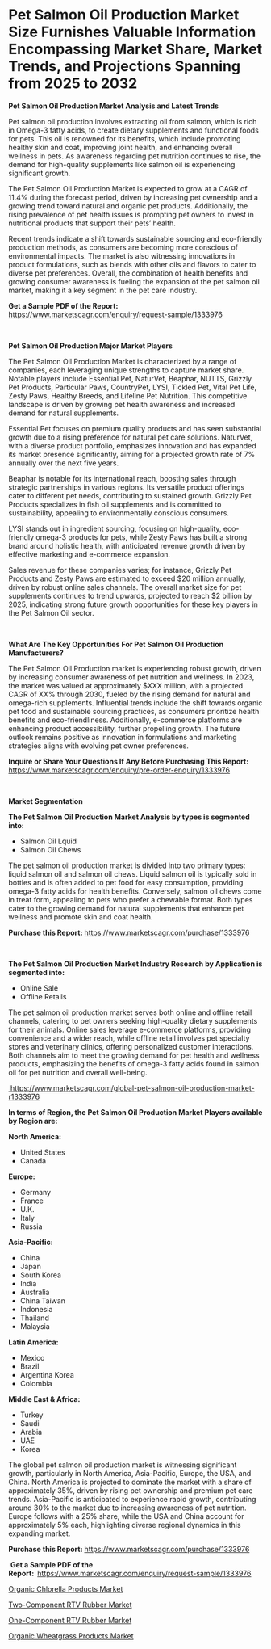 <p><h1>Pet Salmon Oil Production Market Size Furnishes Valuable Information Encompassing Market Share, Market Trends, and Projections Spanning from 2025 to 2032</h1></p><p><strong>Pet Salmon Oil Production Market Analysis and Latest Trends</strong></p>
<p><p>Pet salmon oil production involves extracting oil from salmon, which is rich in Omega-3 fatty acids, to create dietary supplements and functional foods for pets. This oil is renowned for its benefits, which include promoting healthy skin and coat, improving joint health, and enhancing overall wellness in pets. As awareness regarding pet nutrition continues to rise, the demand for high-quality supplements like salmon oil is experiencing significant growth.</p><p>The Pet Salmon Oil Production Market is expected to grow at a CAGR of 11.4% during the forecast period, driven by increasing pet ownership and a growing trend toward natural and organic pet products. Additionally, the rising prevalence of pet health issues is prompting pet owners to invest in nutritional products that support their pets’ health. </p><p>Recent trends indicate a shift towards sustainable sourcing and eco-friendly production methods, as consumers are becoming more conscious of environmental impacts. The market is also witnessing innovations in product formulations, such as blends with other oils and flavors to cater to diverse pet preferences. Overall, the combination of health benefits and growing consumer awareness is fueling the expansion of the pet salmon oil market, making it a key segment in the pet care industry.</p></p>
<p><strong>Get a Sample PDF of the Report:&nbsp;</strong> <a href="https://www.marketscagr.com/enquiry/request-sample/1333976?utm_campaign=1944&utm_medium=2&utm_source=Github&utm_content=ia&utm_term=24032025&utm_id=pet-salmon-oil-production">https://www.marketscagr.com/enquiry/request-sample/1333976</a></p>
<p>&nbsp;</p>
<p><strong>Pet Salmon Oil Production Major Market Players</strong></p>
<p><p>The Pet Salmon Oil Production Market is characterized by a range of companies, each leveraging unique strengths to capture market share. Notable players include Essential Pet, NaturVet, Beaphar, NUTTS, Grizzly Pet Products, Particular Paws, CountryPet, LYSI, Tickled Pet, Vital Pet Life, Zesty Paws, Healthy Breeds, and Lifeline Pet Nutrition. This competitive landscape is driven by growing pet health awareness and increased demand for natural supplements.</p><p>Essential Pet focuses on premium quality products and has seen substantial growth due to a rising preference for natural pet care solutions. NaturVet, with a diverse product portfolio, emphasizes innovation and has expanded its market presence significantly, aiming for a projected growth rate of 7% annually over the next five years.</p><p>Beaphar is notable for its international reach, boosting sales through strategic partnerships in various regions. Its versatile product offerings cater to different pet needs, contributing to sustained growth. Grizzly Pet Products specializes in fish oil supplements and is committed to sustainability, appealing to environmentally conscious consumers.</p><p>LYSI stands out in ingredient sourcing, focusing on high-quality, eco-friendly omega-3 products for pets, while Zesty Paws has built a strong brand around holistic health, with anticipated revenue growth driven by effective marketing and e-commerce expansion.</p><p>Sales revenue for these companies varies; for instance, Grizzly Pet Products and Zesty Paws are estimated to exceed $20 million annually, driven by robust online sales channels. The overall market size for pet supplements continues to trend upwards, projected to reach $2 billion by 2025, indicating strong future growth opportunities for these key players in the Pet Salmon Oil sector.</p></p>
<p>&nbsp;</p>
<p><strong>What Are The Key Opportunities For Pet Salmon Oil Production Manufacturers?</strong></p>
<p><p>The Pet Salmon Oil Production market is experiencing robust growth, driven by increasing consumer awareness of pet nutrition and wellness. In 2023, the market was valued at approximately $XXX million, with a projected CAGR of XX% through 2030, fueled by the rising demand for natural and omega-rich supplements. Influential trends include the shift towards organic pet food and sustainable sourcing practices, as consumers prioritize health benefits and eco-friendliness. Additionally, e-commerce platforms are enhancing product accessibility, further propelling growth. The future outlook remains positive as innovation in formulations and marketing strategies aligns with evolving pet owner preferences.</p></p>
<p><strong>Inquire or Share Your Questions If Any Before Purchasing This Report:</strong> <a href="https://www.marketscagr.com/enquiry/pre-order-enquiry/1333976?utm_campaign=1944&utm_medium=2&utm_source=Github&utm_content=ia&utm_term=24032025&utm_id=pet-salmon-oil-production">https://www.marketscagr.com/enquiry/pre-order-enquiry/1333976</a></p>
<p>&nbsp;</p>
<p><strong>Market Segmentation</strong></p>
<p><strong>The Pet Salmon Oil Production Market Analysis by types is segmented into:</strong></p>
<p><ul><li>Salmon Oil Lquid</li><li>Salmon Oil Chews</li></ul></p>
<p><p>The pet salmon oil production market is divided into two primary types: liquid salmon oil and salmon oil chews. Liquid salmon oil is typically sold in bottles and is often added to pet food for easy consumption, providing omega-3 fatty acids for health benefits. Conversely, salmon oil chews come in treat form, appealing to pets who prefer a chewable format. Both types cater to the growing demand for natural supplements that enhance pet wellness and promote skin and coat health.</p></p>
<p><strong>Purchase this Report:&nbsp;</strong><a href="https://www.marketscagr.com/purchase/1333976?utm_campaign=1944&utm_medium=2&utm_source=Github&utm_content=ia&utm_term=24032025&utm_id=pet-salmon-oil-production">https://www.marketscagr.com/purchase/1333976</a></p>
<p>&nbsp;</p>
<p><strong>The Pet Salmon Oil Production Market Industry Research by Application is segmented into:</strong></p>
<p><ul><li>Online Sale</li><li>Offline Retails</li></ul></p>
<p><p>The pet salmon oil production market serves both online and offline retail channels, catering to pet owners seeking high-quality dietary supplements for their animals. Online sales leverage e-commerce platforms, providing convenience and a wider reach, while offline retail involves pet specialty stores and veterinary clinics, offering personalized customer interactions. Both channels aim to meet the growing demand for pet health and wellness products, emphasizing the benefits of omega-3 fatty acids found in salmon oil for pet nutrition and overall well-being.</p></p>
<p><a href="https://www.marketscagr.com/global-pet-salmon-oil-production-market-r1333976?utm_campaign=1944&utm_medium=2&utm_source=Github&utm_content=ia&utm_term=24032025&utm_id=pet-salmon-oil-production">&nbsp;https://www.marketscagr.com/global-pet-salmon-oil-production-market-r1333976</a></p>
<p><strong>In terms of Region, the Pet Salmon Oil Production Market Players available by Region are:</strong></p>
<p>
    <p> <strong> North America: </strong>
        <ul>
            <li>United States</li>
            <li>Canada</li>
        </ul>
        </p> 
    <p> <strong> Europe: </strong>
        <ul>
            <li>Germany</li>
            <li>France</li>
            <li>U.K.</li>
            <li>Italy</li>
            <li>Russia</li>
        </ul>
        </p> 
    <p> <strong> Asia-Pacific: </strong>
        <ul>
            <li>China</li>
            <li>Japan</li>
            <li>South Korea</li>
            <li>India</li>
            <li>Australia</li>
            <li>China Taiwan</li>
            <li>Indonesia</li>
            <li>Thailand</li>
            <li>Malaysia</li>
        </ul>
        </p> 
    <p> <strong> Latin America: </strong>
        <ul>
            <li>Mexico</li>
            <li>Brazil</li>
            <li>Argentina Korea</li>
            <li>Colombia</li>
        </ul>
        </p> 
    <p> <strong> Middle East & Africa: </strong>
        <ul>
            <li>Turkey</li>
            <li>Saudi</li>
            <li>Arabia</li>
            <li>UAE</li>
            <li>Korea</li>
        </ul>
    </p>
    </p>
<p><p>The global pet salmon oil production market is witnessing significant growth, particularly in North America, Asia-Pacific, Europe, the USA, and China. North America is projected to dominate the market with a share of approximately 35%, driven by rising pet ownership and premium pet care trends. Asia-Pacific is anticipated to experience rapid growth, contributing around 30% to the market due to increasing awareness of pet nutrition. Europe follows with a 25% share, while the USA and China account for approximately 5% each, highlighting diverse regional dynamics in this expanding market.</p></p>
<p><strong>Purchase this Report: </strong><a href="https://www.marketscagr.com/purchase/1333976?utm_campaign=1944&utm_medium=2&utm_source=Github&utm_content=ia&utm_term=24032025&utm_id=pet-salmon-oil-production">https://www.marketscagr.com/purchase/1333976</a></p>
<p>&nbsp;<strong>Get a Sample PDF of the Report:&nbsp;&nbsp;</strong><a href="https://www.marketscagr.com/enquiry/request-sample/1333976?utm_campaign=1944&utm_medium=2&utm_source=Github&utm_content=ia&utm_term=24032025&utm_id=pet-salmon-oil-production">https://www.marketscagr.com/enquiry/request-sample/1333976</a></p>
<p><strong></strong></p>
<p><p><a href="https://github.com/kreilkoffas4/Market-Research-Report-List-1/blob/main/organic-chlorella-products-market.md?utm_campaign=1944&utm_medium=2&utm_source=Github&utm_content=ia&utm_term=24032025&utm_id=pet-salmon-oil-production">Organic Chlorella Products Market</a></p><p><a href="https://github.com/MarciaRunte/Market-Research-Report-List-2/blob/main/two-component-rtv-rubber-market.md?utm_campaign=1944&utm_medium=2&utm_source=Github&utm_content=ia&utm_term=24032025&utm_id=pet-salmon-oil-production">Two-Component RTV Rubber Market</a></p><p><a href="https://github.com/Chiragrp22/Market-Research-Report-List-7/blob/main/one-component-rtv-rubber-market.md?utm_campaign=1944&utm_medium=2&utm_source=Github&utm_content=ia&utm_term=24032025&utm_id=pet-salmon-oil-production">One-Component RTV Rubber Market</a></p><p><a href="https://github.com/darouthiamnl/Market-Research-Report-List-1/blob/main/organic-wheatgrass-products-market.md?utm_campaign=1944&utm_medium=2&utm_source=Github&utm_content=ia&utm_term=24032025&utm_id=pet-salmon-oil-production">Organic Wheatgrass Products Market</a></p></p>